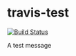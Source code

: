 travis-test
===========
[![Build Status](https://travis-ci.org/csgillespie/travis-test.png?branch=master)](https://travis-ci.org/csgillespie/travis-test)

A test message
